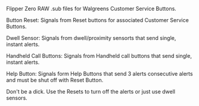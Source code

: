 Flipper Zero RAW .sub files for Walgreens Customer Service Buttons.


Button Reset: Signals from Reset buttons for associated Customer Service Buttons.

Dwell Sensor: Signals from dwell/proximity sensorts that send single, instant alerts.

Handheld Call Buttons: Signals from Handheld call buttons that send single, instant alerts.

Help Button: Signals form Help Buttons that send 3 alerts consecutive alerts and must be shut off with Reset Button.

Don't be a dick. Use the Resets to turn off the alerts or just use dwell sensors.
